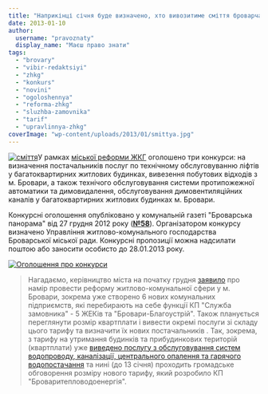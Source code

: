 ```yaml
---
title: "Наприкінці січня буде визначено, хто вивозитиме сміття броварчан, обслуговуватиме ліфти та димовентканали"
date: 2013-01-10
author: 
  username: "pravoznaty"
  display_name: "Маєш право знати"
tags: 
  - "brovary"
  - "vibir-redaktsiyi"
  - "zhkg"
  - "konkurs"
  - "novini"
  - "ogoloshennya"
  - "reforma-zhkg"
  - "sluzhba-zamovnika"
  - "tarif"
  - "upravlinnya-zhkg"
coverImage: "wp-content/uploads/2013/01/smittya.jpg"
---
```


[![](https://mpz.brovary.org/wp-content/uploads/2013/01/smittya.jpg "сміття")](https://mpz.brovary.org/wp-content/uploads/2013/01/smittya.jpg)У рамках [міської реформи ЖКГ](https://mpz.brovary.org/zhitlovo-komunalna-reforma-chogo-ochikuvati-brovarchanam/) оголошено три конкурси: на визначення постачальників послуг по технічному обслуговуванню ліфтів у багатоквартирних житлових будинках, вивезення побутових відходів з м. Бровари, а також технічого обслуговування системи протипожежної автоматики та димовидалення, обслуговування димовентиляційних каналів у багатоквартирних житлових будинках м. Бровари.

Конкурсні оголошення опубліковано у комунальній газеті "Броварська панорама" від 27 грудня 2012 року ([**№58**](https://docs.brovary.org/p6401/28.12.2012)). Організатором конкурсу визначено Управління житлово-комунального господарства Броварської міської ради. Конкурсні пропозиції можна надсилати поштою або заносити особисто до 28.01.2013 року.

[![](https://mpz.brovary.org/wp-content/uploads/2013/01/Ogoloshennya-pro-konkursi.png "Оголошення про конкурси")](https://mpz.brovary.org/wp-content/uploads/2013/01/Ogoloshennya-pro-konkursi.png)

> Нагадаємо, керівництво міста на початку грудня [заявило](https://mpz.brovary.org/zhitlovo-komunalna-reforma-chogo-ochikuvati-brovarchanam/) про намір провести реформу житлово-комунальної сфери у м. Бровари, зокрема уже створено 6 нових комунальних підприємств, які перебирають на себе функції КП "Служба замовника" - 5 ЖЕКів та "Бровари-Благоустрій". Також планується переглянути розмір квартплати і вивести окремі послуги зі складу цього тарифу та визначити їх нових постачальників . Так, зокрема, з тарифу на утримання будинків та прибудинкових територій (квартплати) уже [виведено послугу з обслуговування систем водопроводу, каналізації, центрального опалення та гарячого водопостачання](https://mpz.brovary.org/brovarski-posadovtsi-planuyut-zbilshiti-tarif-na-obslugovuvannya-vodo-ta-teplomerezh-mayzhe-v-tri-razi/) та нині (до 13 січня) проходить громадське обговорення розміру нового тарифу, який розробило КП "Броваритепловодоенергія".

